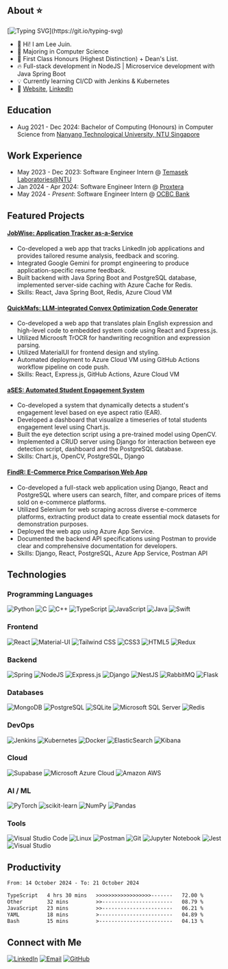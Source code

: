 ## About ⭐
[![Typing SVG](https://readme-typing-svg.demolab.com?font=Fira+Code&size=16&pause=1000&vCenter=true&width=435&height=35&lines=Hi+there!+Welcome+to+my+GitHub+profile.;I+am+a+full-stack+software+engineer.;Let's+get+connected!)](https://git.io/typing-svg)

* 👋 Hi! I am Lee Juin.
* 📖 Majoring in Computer Science
* 📜 First Class Honours (Highest Distinction) + Dean's List.
* 🔥 Full-stack development in NodeJS | Microservice development with Java Spring Boot
* 💡 Currently learning CI/CD with Jenkins & Kubernetes
* 🔗 [Website](https://leejuin.com), [LinkedIn](https://linkedin.com/in/juin-lee)

## Education
  * Aug 2021 - Dec 2024: Bachelor of Computing (Honours) in Computer Science from [Nanyang Technological University, NTU Singapore](https://www.ntu.edu.sg/education/undergraduate-programme/bachelor-of-engineering-in-computer-science)

## Work Experience 
* May 2023 - Dec 2023: Software Engineer Intern @ <a href="https://www.ntu.edu.sg/temasek-labs">Temasek Laboratories@NTU</a>
* Jan 2024 - Apr 2024: Software Engineer Intern @ <a href="https://proxtera.com/">Proxtera</a>
* May 2024 - <i>Present</i>: Software Engineer Intern @ <a href="https://ocbc.com">OCBC Bank</a>

## Featured Projects
#### [JobWise: Application Tracker as-a-Service](https://github.com/Neo-Zenith/sc4052-application-tracker)
* Co-developed a web app that tracks LinkedIn job applications and provides tailored resume analysis, feedback and scoring.
* Integrated Google Gemini for prompt engineering to produce application-specific resume feedback.
* Built backend with Java Spring Boot and PostgreSQL database, implemented server-side caching with Azure Cache for Redis.
* Skills: React, Java Spring Boot, Redis, Azure Cloud VM

#### [QuickMafs: LLM-integrated Convex Optimization Code Generator](https://github.com/Neo-Zenith/quickmafs)
* Co-developed a web app that translates plain English expression and high-level code to embedded system code using React and Express.js.
* Utilized Microosft TrOCR for handwriting recognition and expression parsing.
* Utilized MaterialUI for frontend design and styling.
* Automated deployment to Azure Cloud VM using GitHub Actions workflow pipeline on code push.
* Skills: React, Express.js, GitHub Actions, Azure Cloud VM

#### [aSES: Automated Student Engagement System](https://github.com/Neo-Zenith/ases-automated-student-engagement-system)
* Co-developed a system that dynamically detects a student's engagement level based on eye aspect ratio (EAR).
* Developed a dashboard that visualize a timeseries of total students engagement level using Chart.js.
* Built the eye detection script using a pre-trained model using OpenCV.
* Implemented a CRUD server using Django for interaction between eye detection script, dashboard and the PostgreSQL database.
* Skills: Chart.js, OpenCV, PostgreSQL, Django

#### [FindR: E-Commerce Price Comparison Web App](https://github.com/Neo-Zenith/sc2006-findr)
* Co-developed a full-stack web application using Django, React and PostgreSQL where users can search, filter, and compare prices of items sold on e-commerce platforms.
* Utilized Selenium for web scraping across diverse e-commerce platforms, extracting product data to create essential mock datasets for demonstration purposes.
* Deployed the web app using Azure App Service.
* Documented the backend API specifications using Postman to provide clear and comprehensive documentation for developers.
* Skills: Django, React, PostgreSQL, Azure App Service, Postman API

## Technologies
### Programming Languages
![Python](http://img.shields.io/badge/Python-3776AB?style=flat-square&logo=python&logoColor=ffffff)
![C](http://img.shields.io/badge/-C-3776AB?style=flat-square&logo=c&logoColor=ffffff)
![C++](http://img.shields.io/badge/C%2B%2B-00599C?style=flat-square&logo=C%2B%2B&logoColor=ffffff)
![TypeScript](https://img.shields.io/badge/TypeScript-%23007ACC.svg?style=flat-square&logo=typescript&logoColor=white)
![JavaScript](https://img.shields.io/badge/-JavaScript-yellow?style=flat-square&logo=javascript&logoColor=white)
![Java](https://img.shields.io/badge/Java-ED8B00?style=flat-square&logo=openjdk&logoColor=ffffff)
![Swift](https://img.shields.io/badge/Swift-FA7343?style=flat-square&logo=swift&logoColor=white)

### Frontend
![React](https://img.shields.io/badge/React-%23007ACC?style=flat-square&logo=react&logoColor=white)
![Material-UI](https://img.shields.io/badge/MaterialUI-%23007ACC?style=flat-square&logo=mui&logoColor=white)
![Tailwind CSS](https://img.shields.io/badge/Tailwind_CSS-38B2AC?style=flat-square&logo=tailwind-css&logoColor=white)
![CSS3](https://img.shields.io/badge/-CSS3-%231572B6?style=flat-square&logo=css3)
![HTML5](https://img.shields.io/badge/-HTML5-E34F26?style=flat-square&logo=html5&logoColor=ffffff)
![Redux](https://img.shields.io/badge/Redux-764ABC?style=flat-square&logo=redux&logoColor=white)

### Backend
![Spring](https://img.shields.io/badge/spring-%236DB33F.svg?style=flat-square&logo=spring&logoColor=white)
![NodeJS](https://img.shields.io/badge/Nodejs-43853d?style=flat-square&logo=node.js&logoColor=white)
![Express.js](https://img.shields.io/badge/Expressjs-43853d.svg?style=flat-square&logo=express&logoColor=white)
![Django](https://img.shields.io/badge/-Django-047728?style=flat-square&logo=django)
![NestJS](https://img.shields.io/badge/Nestjs-e4274f?style=flat-square&logo=nestjs&logoColor=white)
![RabbitMQ](https://img.shields.io/badge/rabbitmq-%23FF6600.svg?&style=flat-square&logo=rabbitmq&logoColor=white)
![Flask](https://img.shields.io/badge/Flask-311C87.svg?style=flat-square&logo=flask&logoColor=white)

### Databases
![MongoDB](https://img.shields.io/badge/MongoDB-%234ea94b.svg?style=flat-square&logo=mongodb&logoColor=white)
![PostgreSQL](https://img.shields.io/badge/PostgreSQL-316192?style=flat-square&logo=postgresql&logoColor=white)
![SQLite](https://img.shields.io/badge/Sqlite-%2307405e.svg?style=flat-square&logo=sqlite&logoColor=white)
![Microsoft SQL Server](https://img.shields.io/badge/Microsoft_SQL-%2307405e.svg?style=flat-square&logo=microsoft-sql-server&logoColor=white)
![Redis](https://img.shields.io/badge/Redis-%23DD0031.svg?style=flat-square&logo=redis&logoColor=white)

### DevOps
![Jenkins](https://img.shields.io/badge/Jenkins-D24939?style=flat-square&logo=Jenkins&logoColor=white)
![Kubernetes](https://img.shields.io/badge/kubernetes-%23326ce5.svg?style=flat-square&logo=kubernetes&logoColor=white)
![Docker](https://img.shields.io/badge/Docker-366bcf?style=flat-square&logo=docker&logoColor=white) 
![ElasticSearch](https://img.shields.io/badge/-ElasticSearch-005571?style=flat-square&logo=elasticsearch)
![Kibana](https://img.shields.io/badge/Kibana-005571?style=flat-square&logo=Kibana&logoColor=white)

### Cloud
![Supabase](https://img.shields.io/badge/Supabase-%1c4a39?style=flat-square&logo=supabase&logoColor=white)
![Microsoft Azure Cloud](https://img.shields.io/badge/Azure-1a73e8?style=flat-square&logo=microsoftazure&logoColor=white) 
![Amazon AWS](https://img.shields.io/badge/Amazon_AWS-232F3E?style=flat-square&logo=amazon-aws&logoColor=white)

### AI / ML
![PyTorch](https://img.shields.io/badge/PyTorch-%23EE4C2C.svg?style=flat-square&logo=pytorch&logoColor=white)
![scikit-learn](https://img.shields.io/badge/scikit--learn-F06032.svg?style=flat-square&logo=scikit-learn&logoColor=white)
![NumPy](https://img.shields.io/badge/numpy-%23013243.svg?style=flat-square&logo=numpy&logoColor=white)
![Pandas](https://img.shields.io/badge/pandas-%23150458.svg?style=flat-square&logo=pandas&logoColor=white)

### Tools
![Visual Studio Code](https://img.shields.io/badge/Visual%20Studio%20Code-0078d7.svg?style=flat-square&logo=visual-studio-code&logoColor=white)
![Linux](https://img.shields.io/badge/Linux-FCC624?style=flat-square&logo=linux&logoColor=black)
![Postman](https://img.shields.io/badge/Postman-FF6C37?style=flat-square&logo=postman&logoColor=white)
![Git](https://img.shields.io/badge/-Git-F05032?style=flat-square&logo=git&logoColor=white)
![Jupyter Notebook](https://img.shields.io/badge/jupyter-%23FA0F00.svg?style=flat-square&logo=jupyter&logoColor=white)
![Jest](https://img.shields.io/badge/-jest-%23C21325?style=flat-square&logo=jest&logoColor=white)
![Visual Studio](https://img.shields.io/badge/Visual%20Studio-5C2D91.svg?style=flat-square&logo=visual-studio&logoColor=white)



## Productivity
<!--START_SECTION:waka-->

```txt
From: 14 October 2024 - To: 21 October 2024

TypeScript   4 hrs 30 mins   >>>>>>>>>>>>>>>>>>-------   72.00 %
Other        32 mins         >>-----------------------   08.79 %
JavaScript   23 mins         >>-----------------------   06.21 %
YAML         18 mins         >------------------------   04.89 %
Bash         15 mins         >------------------------   04.13 %
```

<!--END_SECTION:waka-->

## Connect with Me
[![LinkedIn](https://img.shields.io/badge/-Juin_Lee-0077B5?style=flat-square&logo=Linkedin&logoColor=white&link=https://www.linkedin.com/in/juin-lee/)](https://www.linkedin.com/in/juin-lee/)
[![Email](https://img.shields.io/badge/-Mail-red?style=flat-square&logo=gmail&logoColor=white)](mailto:juin.lee@outlook.com)
[![GitHub](https://img.shields.io/github/followers/Neo-Zenith?style=social&label=Follow)](https://github.com/Neo-Zenith)
